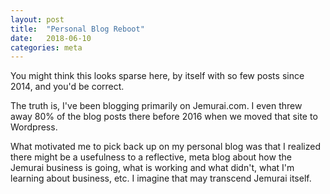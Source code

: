 ```yaml
---
layout: post
title:  "Personal Blog Reboot"
date:   2018-06-10
categories: meta
---
```


You might think this looks sparse here, by itself with so few posts since 2014, and you'd be correct.

The truth is, I've been blogging primarily on Jemurai.com.  I even threw away 80% 
of the blog posts there before 2016 when we moved that site to Wordpress.

What motivated me to pick back up on my personal blog was that I realized there might be a usefulness 
to a reflective, meta blog about how the Jemurai business is going, what is working and what didn't, 
what I'm learning about business, etc.  I imagine that may transcend Jemurai itself.

